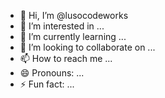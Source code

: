 - 👋 Hi, I’m @lusocodeworks
- 👀 I’m interested in ...
- 🌱 I’m currently learning ...
- 💞️ I’m looking to collaborate on ...
- 📫 How to reach me ...
- 😄 Pronouns: ...
- ⚡ Fun fact: ...

<!---
lusocodeworks/lusocodeworks is a ✨ special ✨ repository because its `README.md` (this file) appears on your GitHub profile.
You can click the Preview link to take a look at your changes.
--->
